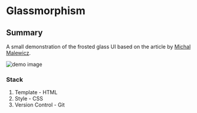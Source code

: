 # Glassmorphism

## Summary

A small demonstration of the frosted glass UI based on the article by [Michal Malewicz](https://uxdesign.cc/glassmorphism-in-user-interfaces-1f39bb1308c9).

![demo image](ghttps://github.com/satanpr/glass-UI/blob/ghritachi/glassmorphism/sample.png?raw=true)
### Stack

1. Template - HTML
2. Style - CSS
3. Version Control - Git
